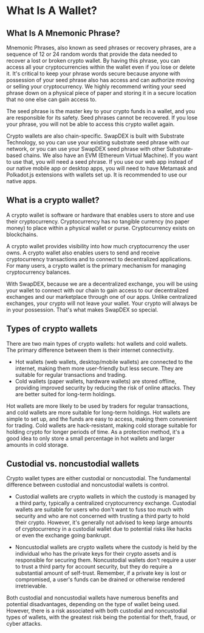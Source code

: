 # What Is A Wallet?

## What Is A Mnemonic Phrase?

Mnemonic Phrases, also known as seed phrases or recovery phrases, are a sequence of 12 or 24 random words that provide the data needed to recover a lost or broken crypto wallet. By having this phrase, you can access all your cryptocurrencies within the wallet even if you lose or delete it. It's critical to keep your phrase words secure because anyone with possession of your seed phrase also has access and can authorize moving or selling your cryptocurrency. We highly recommend writing your seed phrase down on a physical piece of paper and storing it in a secure location that no one else can gain access to.

The seed phrase is the master key to your crypto funds in a wallet, and you are responsible for its safety. Seed phrases cannot be recovered. If you lose your phrase, you will not be able to access this crypto wallet again.

Crypto wallets are also chain-specific. SwapDEX is built with Substrate Technology, so you can use your existing substrate seed phrase with our network, or you can use your SwapDEX seed phrase with other Substrate-based chains. We also have an EVM (Ethereum Virtual Machine). If you want to use that, you will need a seed phrase. If you use our web app instead of our native mobile app or desktop apps, you will need to have Metamask and Polkadot.js extensions with wallets set up. It is recommended to use our native apps.

## What is a crypto wallet?

A crypto wallet is software or hardware that enables users to store and use their cryptocurrency. Cryptocurrency has no tangible currency (no paper money) to place within a physical wallet or purse. Cryptocurrency exists on blockchains.

A crypto wallet provides visibility into how much cryptocurrency the user owns. A crypto wallet also enables users to send and receive cryptocurrency transactions and to connect to decentralized applications. For many users, a crypto wallet is the primary mechanism for managing cryptocurrency balances.

With SwapDEX, because we are a decentralized exchange, you will be using your wallet to connect with our chain to gain access to our decentralized exchanges and our marketplace through one of our apps. Unlike centralized exchanges, your crypto will not leave your wallet. Your crypto will always be in your possession. That's what makes SwapDEX so special.

## Types of crypto wallets

There are two main types of crypto wallets: hot wallets and cold wallets. The primary difference between them is their internet connectivity.

- Hot wallets (web wallets, desktop/mobile wallets) are connected to the internet, making them more user-friendly but less secure. They are suitable for regular transactions and trading.
- Cold wallets (paper wallets, hardware wallets) are stored offline, providing improved security by reducing the risk of online attacks. They are better suited for long-term holdings.

Hot wallets are more likely to be used by traders for regular transactions, and cold wallets are more suitable for long-term holdings. Hot wallets are simple to set up, and the funds are easy to access, making them convenient for trading. Cold wallets are hack-resistant, making cold storage suitable for holding crypto for longer periods of time. As a protection method, it's a good idea to only store a small percentage in hot wallets and larger amounts in cold storage.

## Custodial vs. noncustodial wallets

Crypto wallet types are either custodial or noncustodial. The fundamental difference between custodial and noncustodial wallets is control.

- Custodial wallets are crypto wallets in which the custody is managed by a third party, typically a centralized cryptocurrency exchange. Custodial wallets are suitable for users who don't want to fuss too much with security and who are not concerned with trusting a third party to hold their crypto. However, it's generally not advised to keep large amounts of cryptocurrency in a custodial wallet due to potential risks like hacks or even the exchange going bankrupt.

- Noncustodial wallets are crypto wallets where the custody is held by the individual who has the private keys for their crypto assets and is responsible for securing them. Noncustodial wallets don't require a user to trust a third party for account security, but they do require a substantial amount of self-trust. Remember, if a private key is lost or compromised, a user's funds can be drained or otherwise rendered irretrievable.

Both custodial and noncustodial wallets have numerous benefits and potential disadvantages, depending on the type of wallet being used. However, there is a risk associated with both custodial and noncustodial types of wallets, with the greatest risk being the potential for theft, fraud, or cyber attacks.
